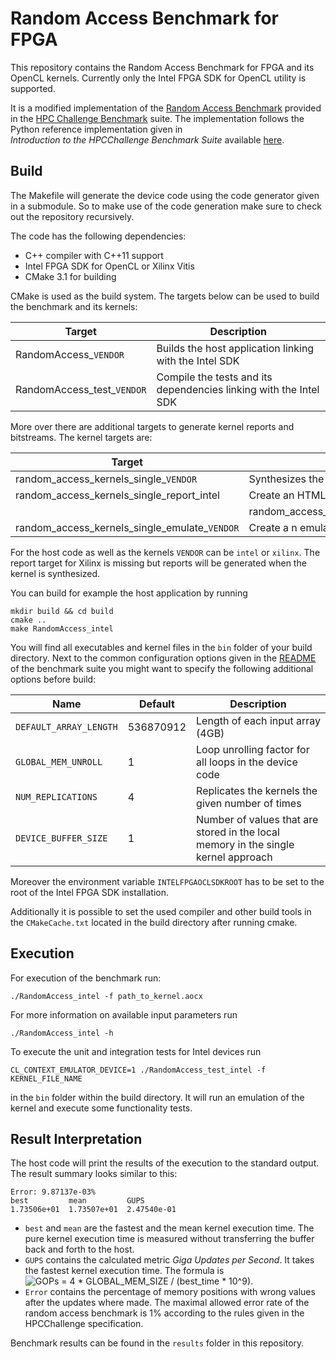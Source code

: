 # Random Access Benchmark for FPGA

This repository contains the Random Access Benchmark for FPGA and its OpenCL kernels.
Currently only the  Intel FPGA SDK for OpenCL utility is supported.

It is a modified implementation of the
[Random Access Benchmark](https://icl.utk.edu/projectsfiles/hpcc/RandomAccess/)
provided in the [HPC Challenge Benchmark](https://icl.utk.edu/hpcc/) suite.
The implementation follows the Python reference implementation given in  
_Introduction to the HPCChallenge Benchmark Suite_ available
[here](http://icl.cs.utk.edu/news_pub/submissions/hpcc-challenge-intro.pdf).

## Build

The Makefile will generate the device code using the code generator given in a submodule.
So to make use of the code generation make sure to check out the repository recursively.

The code has the following dependencies:

- C++ compiler with C++11 support
- Intel FPGA SDK for OpenCL or Xilinx Vitis
- CMake 3.1 for building

CMake is used as the build system.
The targets below can be used to build the benchmark and its kernels:

 |  Target               | Description                                    |
 | --------------------- | ---------------------------------------------- |
 | RandomAccess_`VENDOR`     | Builds the host application linking with the Intel SDK|
 | RandomAccess_test_`VENDOR`            | Compile the tests and its dependencies linking with the Intel SDK  |
 
 More over there are additional targets to generate kernel reports and bitstreams.
 The kernel targets are:
 
  |  Target                        | Description                                    |
  | ------------------------------ | ---------------------------------------------- |
  | random_access_kernels_single_`VENDOR`                | Synthesizes the kernel (takes several hours!)  |
  | random_access_kernels_single_report_intel          | Create an HTML report for the kernel           |
    | random_access_kernels_single_compile_xilinx          | Just compile kernel and create logs and reports |
  | random_access_kernels_single_emulate_`VENDOR`          | Create a n emulation kernel                    |
  
For the host code as well as the kernels `VENDOR` can be `intel` or `xilinx`.
The report target for Xilinx is missing but reports will be generated when the kernel is synthesized.

 You can build for example the host application by running
 
    mkdir build && cd build
    cmake ..
    make RandomAccess_intel

You will find all executables and kernel files in the `bin`
folder of your build directory.
Next to the common configuration options given in the [README](../README.md) of the benchmark suite you might want to specify the following additional options before build:

Name             | Default     | Description                          |
---------------- |-------------|--------------------------------------|
`DEFAULT_ARRAY_LENGTH`| 536870912 | Length of each input array (4GB) |
`GLOBAL_MEM_UNROLL`| 1        | Loop unrolling factor for all loops in the device code |
`NUM_REPLICATIONS`| 4        | Replicates the kernels the given number of times |
`DEVICE_BUFFER_SIZE`| 1       | Number of values that are stored in the local memory in the single kernel approach |

Moreover the environment variable `INTELFPGAOCLSDKROOT` has to be set to the root
of the Intel FPGA SDK installation.

Additionally it is possible to set the used compiler and other build tools 
in the `CMakeCache.txt` located in the build directory after running cmake.

## Execution

For execution of the benchmark run:

    ./RandomAccess_intel -f path_to_kernel.aocx
    
For more information on available input parameters run

    ./RandomAccess_intel -h
    
To execute the unit and integration tests for Intel devices run

    CL_CONTEXT_EMULATOR_DEVICE=1 ./RandomAccess_test_intel -f KERNEL_FILE_NAME
    
in the `bin` folder within the build directory.
It will run an emulation of the kernel and execute some functionality tests.

## Result Interpretation

The host code will print the results of the execution to the standard output.
The result  summary looks similar to this:

    Error: 9.87137e-03%
    best         mean         GUPS      
    1.73506e+01  1.73507e+01  2.47540e-01 

- `best` and `mean` are the fastest and the mean kernel execution time.
    The pure kernel execution time is measured without transferring the buffer
    back and forth to the host.
- `GUPS` contains the calculated metric _Giga Updates per Second_. It takes the
    fastest kernel execution time. The formula is
    ![GOPs = 4 * GLOBAL_MEM_SIZE / (best_time * 10^9)](https://latex.codecogs.com/gif.latex?\inline&space;GUPS&space;=&space;&bsol;frac{4&space;*&space;GLOBAL\\_MEM\\_SIZE}{&space;best\\_time&space;*&space;10^9}).
- `Error` contains the percentage of memory positions with wrong values
    after the updates where made. The maximal allowed error rate of the
    random access benchmark is 1% according to the rules given in the HPCChallenge
    specification.

Benchmark results can be found in the `results` folder in this
repository.

